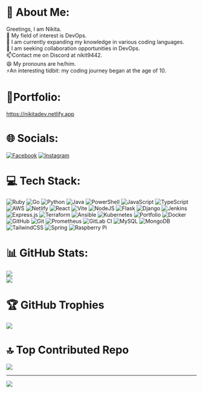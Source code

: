 # 💫 About Me:
Greetings, I am Nikita. <br>👀 My field of interest is DevOps.<br>🌱 I am currently expanding my knowledge in various coding languages.<br>💞️ I am seeking collaboration opportunities in DevOps.<br>📫Contact me on Discord at nikit9442.<br>😄  My pronouns are he/him.<br>⚡An interesting tidbit: my coding journey began at the age of 10.

# 📂Portfolio:
https://nikitadev.netlify.app

# 🌐 Socials:
[![Facebook](https://img.shields.io/badge/Facebook-%231877F2.svg?logo=Facebook&logoColor=white)](https://facebook.com/profile.php?id=100016016857634) [![Instagram](https://img.shields.io/badge/Instagram-%23E4405F.svg?logo=Instagram&logoColor=white)](https://instagram.com/veretenko_06) 

# 💻 Tech Stack:
![Ruby](https://img.shields.io/badge/ruby-%23CC342D.svg?style=plastic&logo=ruby&logoColor=white) ![Go](https://img.shields.io/badge/go-%2300ADD8.svg?style=plastic&logo=go&logoColor=white) ![Python](https://img.shields.io/badge/python-3670A0?style=plastic&logo=python&logoColor=ffdd54) ![Java](https://img.shields.io/badge/java-%23ED8B00.svg?style=plastic&logo=openjdk&logoColor=white) ![PowerShell](https://img.shields.io/badge/PowerShell-%235391FE.svg?style=plastic&logo=powershell&logoColor=white) ![JavaScript](https://img.shields.io/badge/javascript-%23323330.svg?style=plastic&logo=javascript&logoColor=%23F7DF1E) ![TypeScript](https://img.shields.io/badge/typescript-%23007ACC.svg?style=plastic&logo=typescript&logoColor=white) ![AWS](https://img.shields.io/badge/AWS-%23FF9900.svg?style=plastic&logo=amazon-aws&logoColor=white) ![Netlify](https://img.shields.io/badge/netlify-%23000000.svg?style=plastic&logo=netlify&logoColor=#00C7B7) ![React](https://img.shields.io/badge/react-%2320232a.svg?style=plastic&logo=react&logoColor=%2361DAFB) ![Vite](https://img.shields.io/badge/vite-%23646CFF.svg?style=plastic&logo=vite&logoColor=white) ![NodeJS](https://img.shields.io/badge/node.js-6DA55F?style=plastic&logo=node.js&logoColor=white) ![Flask](https://img.shields.io/badge/flask-%23000.svg?style=plastic&logo=flask&logoColor=white) ![Django](https://img.shields.io/badge/django-%23092E20.svg?style=plastic&logo=django&logoColor=white) ![Jenkins](https://img.shields.io/badge/jenkins-%232C5263.svg?style=plastic&logo=jenkins&logoColor=white) ![Express.js](https://img.shields.io/badge/express.js-%23404d59.svg?style=plastic&logo=express&logoColor=%2361DAFB) ![Terraform](https://img.shields.io/badge/terraform-%235835CC.svg?style=plastic&logo=terraform&logoColor=white) ![Ansible](https://img.shields.io/badge/ansible-%231A1918.svg?style=plastic&logo=ansible&logoColor=white) ![Kubernetes](https://img.shields.io/badge/kubernetes-%23326ce5.svg?style=plastic&logo=kubernetes&logoColor=white) ![Portfolio](https://img.shields.io/badge/Portfolio-%23000000.svg?style=plastic&logo=firefox&logoColor=#FF7139) ![Docker](https://img.shields.io/badge/docker-%230db7ed.svg?style=plastic&logo=docker&logoColor=white) ![GitHub](https://img.shields.io/badge/github-%23121011.svg?style=plastic&logo=github&logoColor=white) ![Git](https://img.shields.io/badge/git-%23F05033.svg?style=plastic&logo=git&logoColor=white) ![Prometheus](https://img.shields.io/badge/Prometheus-E6522C?style=plastic&logo=Prometheus&logoColor=white) ![GitLab CI](https://img.shields.io/badge/gitlab%20CI-%23181717.svg?style=plastic&logo=gitlab&logoColor=white) ![MySQL](https://img.shields.io/badge/mysql-4479A1.svg?style=plastic&logo=mysql&logoColor=white) ![MongoDB](https://img.shields.io/badge/MongoDB-%234ea94b.svg?style=plastic&logo=mongodb&logoColor=white) ![TailwindCSS](https://img.shields.io/badge/tailwindcss-%2338B2AC.svg?style=plastic&logo=tailwind-css&logoColor=white) ![Spring](https://img.shields.io/badge/spring-%236DB33F.svg?style=plastic&logo=spring&logoColor=white) ![Raspberry Pi](https://img.shields.io/badge/-RaspberryPi-C51A4A?style=plastic&logo=Raspberry-Pi)

# 📊 GitHub Stats:
![](https://github-readme-stats.vercel.app/api?username=Nikitadevs&theme=shadow_blue&hide_border=false&include_all_commits=true&count_private=true)<br/>
![](https://github-readme-streak-stats.herokuapp.com/?user=Nikitadevs&theme=shadow_blue&hide_border=false)<br/>

# 🏆 GitHub Trophies
![](https://github-profile-trophy.vercel.app/?username=Nikitadevs&theme=shadow_blue&no-frame=false&no-bg=true&margin-w=4)

# 🔝 Top Contributed Repo
![](https://github-contributor-stats.vercel.app/api?username=Nikitadevs&limit=5&theme=shadow_blue&combine_all_yearly_contributions=true)

---
[![](https://visitcount.itsvg.in/api?id=Nikitadevs&icon=7&color=1)](https://visitcount.itsvg.in)
